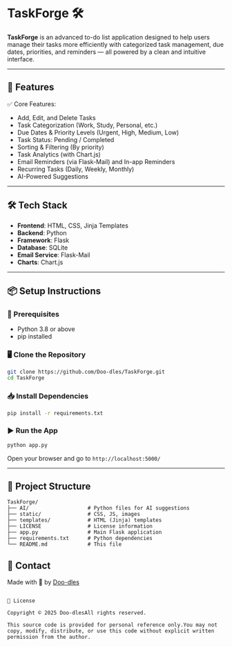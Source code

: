 # TaskForge 🛠

**TaskForge** is an advanced to-do list application designed to help users manage their tasks more efficiently with categorized task management, due dates, priorities, and reminders — all powered by a clean and intuitive interface.

---

## 🚀 Features

✅ Core Features:

*  Add, Edit, and Delete Tasks
*  Task Categorization (Work, Study, Personal, etc.)
*  Due Dates & Priority Levels (Urgent, High, Medium, Low)
*  Task Status: Pending / Completed
*  Sorting & Filtering (By priority)
*  Task Analytics (with Chart.js)
*  Email Reminders (via Flask-Mail) and In-app Reminders
*  Recurring Tasks (Daily, Weekly, Monthly)
*  AI-Powered Suggestions

---

## 🛠️ Tech Stack

* **Frontend**: HTML, CSS, Jinja Templates
* **Backend**: Python
* **Framework**: Flask
* **Database**: SQLite
* **Email Service**: Flask-Mail
* **Charts**: Chart.js

---

## 📦 Setup Instructions

### 🔧 Prerequisites

* Python 3.8 or above
* pip installed

### 🖥️ Clone the Repository

```bash
git clone https://github.com/Doo-dles/TaskForge.git
cd TaskForge
```

### 📥 Install Dependencies

```bash
pip install -r requirements.txt
```

### ▶️ Run the App

```bash
python app.py
```

Open your browser and go to `http://localhost:5000/`

---

## 📂 Project Structure

```
TaskForge/
├── AI/                   # Python files for AI suggestions
├── static/               # CSS, JS, images
├── templates/            # HTML (Jinja) templates
├── LICENSE               # License information
├── app.py                # Main Flask application
├── requirements.txt      # Python dependencies
└── README.md             # This file

```

## 📧 Contact

Made with 💙 by [Doo-dles](https://github.com/Doo-dles)


```

📄 License

Copyright © 2025 Doo-dlesAll rights reserved.

This source code is provided for personal reference only.You may not copy, modify, distribute, or use this code without explicit written permission from the author.
